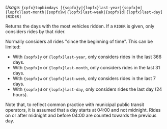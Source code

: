 *Usage:* `{cpfx}topbimdays [{sopfx}y|{lopfx}last-year|{sopfx}m|{lopfx}last-month|{sopfx}w|{lopfx}last-week|{sopfx}d|{lopfx}last-day] [RIDER]`

Returns the days with the most vehicles ridden. If a `RIDER` is given, only considers rides by that rider.

Normally considers all rides "since the beginning of time". This can be limited:
* With `{sopfx}y` or `{lopfx}last-year`, only considers rides in the last 366 days.
* With `{sopfx}m` or `{lopfx}last-month`, only considers rides in the last 31 days.
* With `{sopfx}w` or `{lopfx}last-week`, only considers rides in the last 7 days.
* With `{sopfx}d` or `{lopfx}last-day`, only considers rides the last day (24 hours).

Note that, to reflect common practice with municipal public transit operators, it is assumed that a day starts at 04:00 and not midnight. Rides on or after midnight and before 04:00 are counted towards the previous day.
